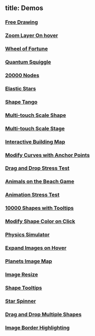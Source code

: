 title: Demos
---

### [Free Drawing](docs/sandbox/Free_Drawing.html)
### [Zoom Layer On hover](docs/sandbox/Zoom_Layer_On_hover.html)
### [Wheel of Fortune](docs/sandbox/Wheel_of_Fortune.html)
### [Quantum Squiggle](docs/sandbox/Quantum_Squiggle.html)
### [20000 Nodes](docs/sandbox/20000_Nodes.html)
### [Elastic Stars](docs/sandbox/Elastic_Stars.html)
### [Shape Tango](docs/sandbox/Shape_Tango.html)
### [Multi-touch Scale Shape](docs/sandbox/Multi-touch_Scale_Shape.html)
### [Multi-touch Scale Stage](docs/sandbox/Multi-touch_Scale_Stage.html)
### [Interactive Building Map](docs/sandbox/Interactive_Building_Map.html)
### [Modify Curves with Anchor Points](docs/sandbox/Modify_Curves_with_Anchor_Points.html)
### [Drag and Drop Stress Test](docs/sandbox/Drag_and_Drop_Stress_Test.html)
### [Animals on the Beach Game](docs/sandbox/Animals_on_the_Beach_Game.html)
### [Animation Stress Test](docs/sandbox/Animation_Stress_Test.html)
### [10000 Shapes with Tooltips](docs/sandbox/10000_Shapes_with_Tooltip.html)
### [Modify Shape Color on Click](docs/sandbox/Modify_Shape_Color_on_Click.html)
### [Physics Simulator](docs/sandbox/Physics_Simulator.html)
### [Expand Images on Hover](docs/sandbox/Expand_Images_on_Hover.html)
### [Planets Image Map](docs/sandbox/Planets_Image_Map.html)
### [Image Resize](docs/sandbox/Image_Resize.html)
### [Shape Tooltips](docs/sandbox/Shape_Tooltips.html)
### [Star Spinner](docs/sandbox/Star_Spinner.html)
### [Drag and Drop Multiple Shapes](docs/sandbox/Drag_and_Drop_Multiple_Shapes.html)
### [Image Border Highlighting](docs/sandbox/Image_Border_Highlighting.html)

